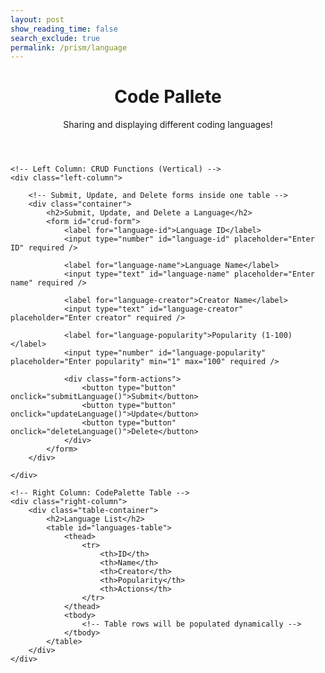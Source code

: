```yaml
---
layout: post
show_reading_time: false
search_exclude: true
permalink: /prism/language
---
```


<header class="heading">
    <h1>Code Pallete</h1>
    <p>Sharing and displaying different coding languages!</p>
</header>

<script type="module">
    import { pythonURI, fetchOptions } from "{{site.baseurl}}/assets/js/api/config.js";

    async function checkAuthorization() {
        try {
            const response = await fetch(`${pythonURI}/api/id`, fetchOptions);

            if (response.status === 401) {
                window.location.href = "{{site.baseurl}}/login";
            } else if (response.ok) {
                const contentElements = document.querySelectorAll('.content');
                contentElements.forEach(element => {
                    element.style.display = "block";
                });
            }
        } catch (error) {
            console.error("Authorization check failed:", error);
            window.location.href = "{{site.baseurl}}/login";
        }
    }

    checkAuthorization();
</script>

<!-- Main content area with two columns -->
<div class="main">

    <!-- Left Column: CRUD Functions (Vertical) -->
    <div class="left-column">

        <!-- Submit, Update, and Delete forms inside one table -->
        <div class="container">
            <h2>Submit, Update, and Delete a Language</h2>
            <form id="crud-form">
                <label for="language-id">Language ID</label>
                <input type="number" id="language-id" placeholder="Enter ID" required />

                <label for="language-name">Language Name</label>
                <input type="text" id="language-name" placeholder="Enter name" required />

                <label for="language-creator">Creator Name</label>
                <input type="text" id="language-creator" placeholder="Enter creator" required />

                <label for="language-popularity">Popularity (1-100)</label>
                <input type="number" id="language-popularity" placeholder="Enter popularity" min="1" max="100" required />

                <div class="form-actions">
                    <button type="button" onclick="submitLanguage()">Submit</button>
                    <button type="button" onclick="updateLanguage()">Update</button>
                    <button type="button" onclick="deleteLanguage()">Delete</button>
                </div>
            </form>
        </div>

    </div>

    <!-- Right Column: CodePalette Table -->
    <div class="right-column">
        <div class="table-container">
            <h2>Language List</h2>
            <table id="languages-table">
                <thead>
                    <tr>
                        <th>ID</th>
                        <th>Name</th>
                        <th>Creator</th>
                        <th>Popularity</th>
                        <th>Actions</th>
                    </tr>
                </thead>
                <tbody>
                    <!-- Table rows will be populated dynamically -->
                </tbody>
            </table>
        </div>
    </div>

</div>

<script type="module">
    import { pythonURI, fetchOptions } from "{{site.baseurl}}/assets/js/api/config.js";

    // Function to submit new language
    window.submitLanguage = async function submitLanguage() {
        const id = document.getElementById('language-id').value;
        const name = document.getElementById('language-name').value;
        const creator = document.getElementById('language-creator').value;
        const popularity = document.getElementById('language-popularity').value;

        if (!id || !name || !creator || !popularity) {
            alert('Please fill out all fields');
            return;
        }

        try {
            const response = await fetch(`${pythonURI}/api/language`, {
                ...fetchOptions,
                method: 'POST',
                headers: { 'Content-Type': 'application/json' },
                body: JSON.stringify({ id, name, creator, popularity })
            });

            if (response.ok) {
                alert('Language submitted successfully');
                fetchLanguages();
            } else {
                alert('Error submitting language');
            }
        } catch (error) {
            console.error('Error submitting language:', error);
            alert('Error submitting language');
        }
    };

    // Function to update a language
    window.updateLanguage = async function updateLanguage() {
        const id = document.getElementById('language-id').value;
        const name = document.getElementById('language-name').value;
        const creator = document.getElementById('language-creator').value;
        const popularity = document.getElementById('language-popularity').value;

        const payload = { id, name, creator, popularity };

        try {
            const response = await fetch(`${pythonURI}/api/language`, {
                ...fetchOptions,
                method: 'PUT',
                headers: { 'Content-Type': 'application/json' },
                body: JSON.stringify(payload)
            });

            if (response.ok) {
                alert('Language updated successfully');
                fetchLanguages();
            } else {
                alert('Error updating language');
            }
        } catch (error) {
            console.error('Error updating language:', error);
            alert('Error updating language');
        }
    };

    // Function to delete a language
    window.deleteLanguage = async function deleteLanguage() {
        const id = document.getElementById('language-id').value;

        try {
            const response = await fetch(`${pythonURI}/api/language`, {
                ...fetchOptions,
                method: 'DELETE',
                headers: { 'Content-Type': 'application/json' },
                body: JSON.stringify({ id })
            });

            if (response.ok) {
                alert('Language deleted successfully');
                fetchLanguages();
            } else {
                alert('Error deleting language');
            }
        } catch (error) {
            console.error('Error deleting language:', error);
            alert('Error deleting language');
        }
    };

    // Function to fetch and display the list of languages
    async function fetchLanguages() {
        try {
            const response = await fetch(`${pythonURI}/api/language`, fetchOptions);

            if (response.ok) {
                const data = await response.json();
                const tableBody = document.getElementById('languages-table').getElementsByTagName('tbody')[0];
                tableBody.innerHTML = '';

                data.forEach(language => {
                    const row = tableBody.insertRow();
                    row.insertCell(0).innerText = language.id;
                    row.insertCell(1).innerText = language.name;
                    row.insertCell(2).innerText = language.creator;
                    row.insertCell(3).innerText = language.popularity;

                    const actionsCell = row.insertCell(4);
                    const selectButton = document.createElement('button');
                    selectButton.innerText = 'Select';
                    selectButton.onclick = () => {
                        document.getElementById('language-id').value = language.id;
                        document.getElementById('language-name').value = language.name;
                        document.getElementById('language-creator').value = language.creator;
                        document.getElementById('language-popularity').value = language.popularity;
                    };
                    actionsCell.appendChild(selectButton);
                });
            } else {
                alert('Error fetching languages');
            }
        } catch (error) {
            alert('Error fetching languages');
        }
    }

    window.onload = fetchLanguages;
</script>